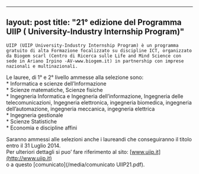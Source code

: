 
---
layout: post
title:  "21° edizione del Programma UIIP ( University-Industry Internship Program)"
---
	UIIP (UIIP University-Industry Internship Program) è un programma gratuito di alta Formazione focalizzato su discipline ICT, organizzato da Biogem scarl (Centro di Ricerca sulle Life and Mind Science con sede in Ariano Irpino -AV-www.biogem.it) in partnership con imprese nazionali e multinazionali.  
 Le lauree, di 1° e 2° livello ammesse alla selezione sono:  
 \* Informatica e scienze dell’Informazione  
 \* Scienze matematiche, Scienze fisiche  
 \* Ingegneria Informatica e Ingegneria dell’informazione, Ingegneria delle telecomunicazioni, Ingegneria elettronica, ingegneria biomedica, ingegneria dell’automazione, ingegneria meccanica, ingegneria elettrica  
 \* Ingegneria gestionale  
 \* Scienze Statistiche  
 \* Economia e discipline affini  
  
  
Saranno ammessi alle selezioni anche i laureandi che conseguiranno il titolo entro il 31 Luglio 2014.  
Per ulteriori dettagli si puo’ fare riferimento al sito: [www.uiip.it](http://www.uiip.it)  
o a questo [comunicato](/media/comunicato UIIP21.pdf).